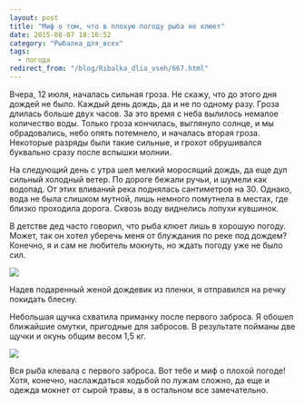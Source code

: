 ```yaml
---
layout: post
title: "Миф о том, что в плохую погоду рыба не клюет"
date: 2015-08-07 18:16:52
category: "Рыбалка_для_всех"
tags:
  - погода
redirect_from: "/blog/Ribalka_dlia_vseh/667.html"
---
```

Вчера, 12 июля, началась сильная гроза. Не скажу, что до этого дня
дождей не было. Каждый день дождь, да и не по одному разу. Гроза длилась
больше двух часов. За это время с неба вылилось немалое количество воды.
Только гроза кончилась, выглянуло солнце, и мы обрадовались, небо опять
потемнело, и началась вторая гроза. Некоторые разряды были такие
сильные, и грохот обрушивался буквально сразу после вспышки молнии.

На следующий день с утра шел мелкий моросящий дождь, да еще дул сильный
холодный ветер. По дороге бежали ручьи, и шумели как водопад. От этих
вливаний река поднялась сантиметров на 30. Однако, вода не была слишком
мутной, лишь немного помутнела в местах, где близко проходила дорога.
Сквозь воду виднелись лопухи кувшинок.

В детстве дед часто говорил, что рыба клюет лишь в хорошую погоду.
Может, так он хотел уберечь меня от блуждания по реке под дождем?
Конечно, я и сам не любитель мокнуть, но ждать погоду уже не было сил.

![](https://img-fotki.yandex.ru/get/15506/13906080.55/0_a2406_97c75a83_XXL.jpg)

Надев подаренный женой дождевик из пленки, я отправился на речку
покидать блесну.

Небольшая щучка схватила приманку после первого заброса. Я обошел
ближайшие омутки, пригодные для забросов. В результате пойманы две щучки
и окунь общим весом 1,5 кг.

![](https://img-fotki.yandex.ru/get/11/13906080.55/0_a2407_1be797ff_XXL.jpg)

Вся рыба клевала с первого заброса. Вот тебе и миф о плохой погоде!
Хотя, конечно, наслаждаться ходьбой по лужам сложно, да еще и одежда
мокнет от сырой травы, а в остальном все замечательно.
